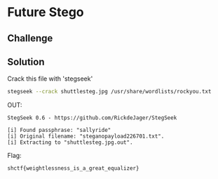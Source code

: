 # Future Stego
## Challenge
## Solution
Crack this file with 'stegseek'
```bash
stegseek --crack shuttlesteg.jpg /usr/share/wordlists/rockyou.txt 
```
OUT:
```
StegSeek 0.6 - https://github.com/RickdeJager/StegSeek

[i] Found passphrase: "sallyride"        
[i] Original filename: "steganopayload226701.txt".
[i] Extracting to "shuttlesteg.jpg.out".

```
Flag:
```
shctf{weightlessness_is_a_great_equalizer}   
```